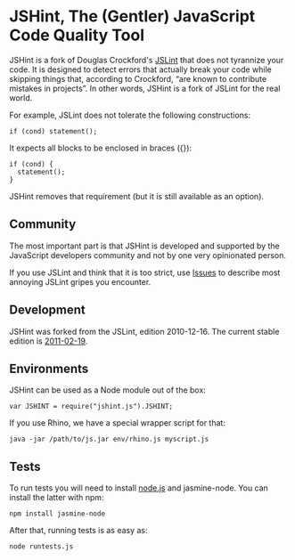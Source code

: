 JSHint, The (Gentler) JavaScript Code Quality Tool
==================================================

JSHint is a fork of Douglas Crockford's [JSLint](http://jslint.com/) that does
not tyrannize your code. It is designed to detect errors that actually break your
code while skipping things that, according to Crockford, “are known to
contribute mistakes in projects”. In other words, JSHint is a fork of JSLint
for the real world.

For example, JSLint does not tolerate the following constructions:

    if (cond) statement();

It expects all blocks to be enclosed in braces ({}):

    if (cond) {
      statement();
    }

JSHint removes that requirement (but it is still available as an option).


Community
---------

The most important part is that JSHint is developed and supported by
the JavaScript developers community and not by one very opinionated person.

If you use JSLint and think that it is too strict, use
[Issues](https://github.com/jshint/jshint/issues) to describe most annoying
JSLint gripes you encounter.


Development
-----------

JSHint was forked from the JSLint, edition 2010-12-16.
The current stable edition is [2011-02-19](http://jshint.com/jshint.js).


Environments
------------

JSHint can be used as a Node module out of the box:

    var JSHINT = require("jshint.js").JSHINT;

If you use Rhino, we have a special wrapper script for that:

    java -jar /path/to/js.jar env/rhino.js myscript.js

Tests
-----

To run tests you will need to install [node.js](http://nodejs.org/) and
jasmine-node. You can install the latter with npm:

    npm install jasmine-node

After that, running tests is as easy as:

    node runtests.js
